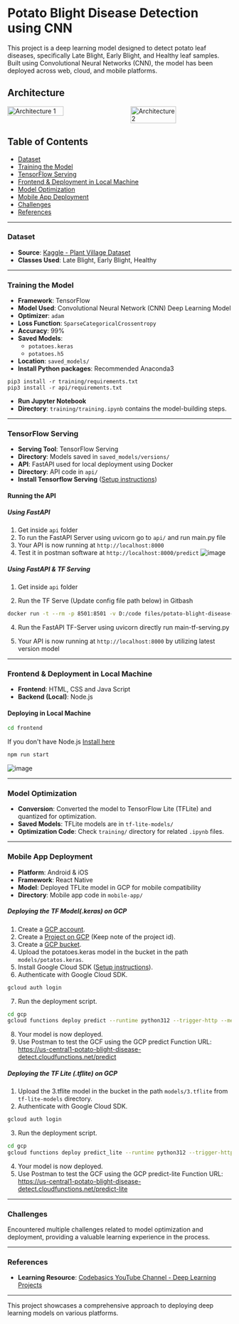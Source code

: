 # Potato Blight Disease Detection using CNN

This project is a deep learning model designed to detect potato leaf diseases, specifically Late Blight, Early Blight, and Healthy leaf samples. Built using Convolutional Neural Networks (CNN), the model has been deployed across web, cloud, and mobile platforms.

## Architecture

<div style="display: flex; justify-content: space-between;">
  <img src="https://github.com/user-attachments/assets/1efc0643-5026-485b-845e-a60c103fabc0" alt="Architecture 1" width="50%">
  <img src="https://github.com/user-attachments/assets/fe272b86-794f-45df-89bb-5b9245a16e29" alt="Architecture 2" width="45%">
</div>


## Table of Contents
- [Dataset](#dataset)
- [Training the Model](#training-the-model)
- [TensorFlow Serving](#tensorflow-serving)
- [Frontend & Deployment in Local Machine](#frontend--deployment-in-local-machine)
- [Model Optimization](#model-optimization)
- [Mobile App Deployment](#mobile-app-deployment)
- [Challenges](#challenges)
- [References](#references)

---

### Dataset
- **Source**: [Kaggle - Plant Village Dataset](https://www.kaggle.com/datasets/arjuntejaswi/plant-village)
- **Classes Used**: Late Blight, Early Blight, Healthy

---

### Training the Model
- **Framework**: TensorFlow
- **Model Used**: Convolutional Neural Network (CNN) Deep Learning Model
- **Optimizer**: `adam`
- **Loss Function**: `SparseCategoricalCrossentropy`
- **Accuracy**: 99%
- **Saved Models**:
  - `potatoes.keras`
  - `potatoes.h5`
- **Location**: `saved_models/`
- **Install Python packages**: Recommended Anaconda3

```
pip3 install -r training/requirements.txt
pip3 install -r api/requirements.txt
```
- **Run Jupyter Notebook**
- **Directory**: `training/training.ipynb` contains the model-building steps.
---

### TensorFlow Serving
- **Serving Tool**: TensorFlow Serving
- **Directory**: Models saved in `saved_models/versions/`
- **API**: FastAPI used for local deployment using Docker
- **Directory**: API code in `api/`
- **Install Tensorflow Serving** ([Setup instructions](https://www.tensorflow.org/tfx/serving/setup))
#### Running the API

##### Using FastAPI

1. Get inside `api` folder
2. To run the FastAPI Server using uvicorn go to `api/` and run main.py file
3. Your API is now running at `http://localhost:8000`
4. Test it in postman software at `http://localhost:8000/predict`
![image](https://github.com/user-attachments/assets/ddc61a54-f24d-40a7-a165-d19da006e714)


##### Using FastAPI & TF Serving

1. Get inside `api` folder

2. Run the TF Serve (Update config file path below) in Gitbash

```bash
docker run -t --rm -p 8501:8501 -v D:/code files/potato-blight-disease-detection:potato-blight-disease-detection tensorflow/serving --rest_api_port=8501 --model_config_file=/potato-blight-disease-detection/models.config
```

4. Run the FastAPI TF-Server using uvicorn directly run main-tf-serving.py
   
6. Your API is now running at `http://localhost:8000` by utilizing latest version model

---

### Frontend & Deployment in Local Machine
- **Frontend**: HTML, CSS and Java Script
- **Backend (Local)**: Node.js
#### Deploying in Local Machine
```bash
cd frontend
```
If you don't have Node.js [Install here](https://nodejs.org/en/download/prebuilt-installer)
```bash
npm run start
```
![image](https://github.com/user-attachments/assets/2f48b9b0-8780-42f0-b5e7-bb3a5a42a1d3)

---
### Model Optimization
- **Conversion**: Converted the model to TensorFlow Lite (TFLite) and quantized for optimization.
- **Saved Models**: TFLite models are in `tf-lite-models/`
- **Optimization Code**: Check `training/` directory for related `.ipynb` files.

---

### Mobile App Deployment
- **Platform**: Android & iOS
- **Framework**: React Native
- **Model**: Deployed TFLite model in GCP for mobile compatibility
- **Directory**: Mobile app code in `mobile-app/`

##### Deploying the TF Model(.keras) on GCP

1. Create a [GCP account](https://console.cloud.google.com/freetrial/signup/tos?_ga=2.25841725.1677013893.1627213171-706917375.1627193643&_gac=1.124122488.1627227734.Cj0KCQjwl_SHBhCQARIsAFIFRVVUZFV7wUg-DVxSlsnlIwSGWxib-owC-s9k6rjWVaF4y7kp1aUv5eQaAj2kEALw_wcB).
2. Create a [Project on GCP](https://cloud.google.com/appengine/docs/standard/nodejs/building-app/creating-project) (Keep note of the project id).
3. Create a [GCP bucket](https://console.cloud.google.com/storage/browser/).
4. Upload the potatoes.keras model in the bucket in the path `models/potatos.keras`.
5. Install Google Cloud SDK ([Setup instructions](https://cloud.google.com/sdk/docs/quickstarts)).
6. Authenticate with Google Cloud SDK.

```bash
gcloud auth login
```

7. Run the deployment script.

```bash
cd gcp
gcloud functions deploy predict --runtime python312 --trigger-http --memory 1024 --project= your project_id
```

8. Your model is now deployed.
9. Use Postman to test the GCF using the GCP predict Function URL: https://us-central1-potato-blight-disease-detect.cloudfunctions.net/predict


##### Deploying the TF Lite (.tflite) on GCP

1. Upload the 3.tflite model in the bucket in the path `models/3.tflite` from `tf-lite-models` directory.
2. Authenticate with Google Cloud SDK.

```bash
gcloud auth login
```

3. Run the deployment script.

```bash
cd gcp
gcloud functions deploy predict_lite --runtime python312 --trigger-http --memory 1024 --project= your project_id
```

4. Your model is now deployed.
5. Use Postman to test the GCF using the GCP predict-lite Function URL: https://us-central1-potato-blight-disease-detect.cloudfunctions.net/predict-lite

---

### Challenges
Encountered multiple challenges related to model optimization and deployment, providing a valuable learning experience in the process.

---

### References
- **Learning Resource**: [Codebasics YouTube Channel - Deep Learning Projects](https://www.youtube.com/playlist?list=PLeo1K3hjS3uu7CxAacxVndI4bE_o3BDtO)

---

This project showcases a comprehensive approach to deploying deep learning models on various platforms.

